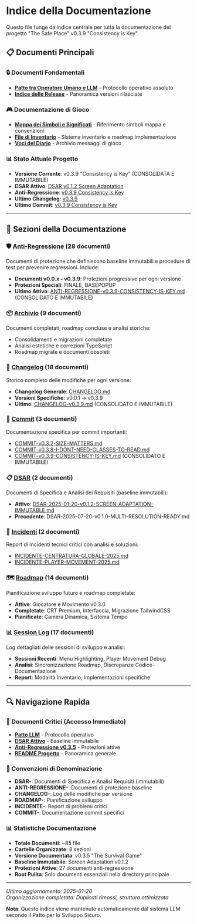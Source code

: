 # Indice della Documentazione

Questo file funge da indice centrale per tutta la documentazione del progetto "The Safe Place" v0.3.9 "Consistency is Key".

## 📋 Documenti Principali

### 🔒 Documenti Fondamentali
- [**Patto tra Operatore Umano e LLM**](./000%20Patto%20tra%20Operatore%20Umano%20e%20Modello%20Linguistico%20di%20Grandi%20Dimensioni%20(LLM)%20per%20lo%20Sviluppo%20Sicuro.md) - Protocollo operativo assoluto
- [**Indice delle Release**](./index-release.md) - Panoramica versioni rilasciate

### 🎮 Documentazione di Gioco
- [**Mappa dei Simboli e Significati**](./MAPPA-SIMBOLI-E-SIGNIFICATI.md) - Riferimento simboli mappa e convenzioni
- [**File di Inventario**](./inventario.md) - Sistema inventario e roadmap implementazione
- [**Voci del Diario**](./journal_entries.txt) - Archivio messaggi di gioco

### 📊 Stato Attuale Progetto
- **Versione Corrente**: v0.3.9 "Consistency is Key" (CONSOLIDATA E IMMUTABILE)
- **DSAR Attivo**: [DSAR v0.1.2 Screen Adaptation](./dsar/DSAR-2025-01-20-v0.1.2-SCREEN-ADAPTATION-IMMUTABLE.md)
- **Anti-Regressione**: [v0.3.9 Consistency is Key](./anti-regressione/ANTI-REGRESSIONE-v0.3.9-CONSISTENCY-IS-KEY.md)
- **Ultimo Changelog**: [v0.3.9](./changelog/CHANGELOG-v0.3.9.md)
- **Ultimo Commit**: [v0.3.9 Consistency is Key](./commit/COMMIT-v0.3.9-CONSISTENCY-IS-KEY.md)

---

## 📂 Sezioni della Documentazione

### 🛡️ [Anti-Regressione](./anti-regressione/) (28 documenti)

Documenti di protezione che definiscono baseline immutabili e procedure di test per prevenire regressioni. Include:
- **Documenti v0.0.x - v0.3.9**: Protezioni progressive per ogni versione
- **Protezioni Speciali**: FINALE, BASEPOPUP
- **Ultimo Attivo**: [ANTI-REGRESSIONE-v0.3.9-CONSISTENCY-IS-KEY.md](./anti-regressione/ANTI-REGRESSIONE-v0.3.9-CONSISTENCY-IS-KEY.md) (CONSOLIDATO E IMMUTABILE)

### 📦 [Archivio](./archivio/) (9 documenti)

Documenti completati, roadmap concluse e analisi storiche:
- Consolidamenti e migrazioni completate
- Analisi estetiche e correzioni TypeScript
- Roadmap migrate e documenti obsoleti

### 📝 [Changelog](./changelog/) (18 documenti)

Storico completo delle modifiche per ogni versione:
- **Changelog Generale**: [CHANGELOG.md](./changelog/CHANGELOG.md)
- **Versioni Specifiche**: v0.0.1 → v0.3.9
- **Ultimo**: [CHANGELOG-v0.3.9.md](./changelog/CHANGELOG-v0.3.9.md) (CONSOLIDATO E IMMUTABILE)

### 🔧 [Commit](./commit/) (3 documenti)

Documentazione specifica per commit importanti:
- [COMMIT-v0.3.2-SIZE-MATTERS.md](./commit/COMMIT-v0.3.2-SIZE-MATTERS.md)
- [COMMIT-v0.3.8-I-DONT-NEED-GLASSES-TO-READ.md](./commit/COMMIT-v0.3.8-I-DONT-NEED-GLASSES-TO-READ.md)
- [COMMIT-v0.3.9-CONSISTENCY-IS-KEY.md](./commit/COMMIT-v0.3.9-CONSISTENCY-IS-KEY.md) (CONSOLIDATO E IMMUTABILE)

### 📋 [DSAR](./dsar/) (2 documenti)

Documenti di Specifica e Analisi dei Requisiti (baseline immutabili):
- **Attivo**: [DSAR-2025-01-20-v0.1.2-SCREEN-ADAPTATION-IMMUTABLE.md](./dsar/DSAR-2025-01-20-v0.1.2-SCREEN-ADAPTATION-IMMUTABLE.md)
- **Precedente**: DSAR-2025-07-20-v0.1.0-MULTI-RESOLUTION-READY.md

### 🚨 [Incidenti](./incidenti/) (2 documenti)

Report di incidenti tecnici critici con analisi e soluzioni:
- [INCIDENTE-CENTRATURA-GLOBALE-2025.md](./incidenti/INCIDENTE-CENTRATURA-GLOBALE-2025.md)
- [INCIDENTE-PLAYER-MOVEMENT-2025.md](./incidenti/INCIDENTE-PLAYER-MOVEMENT-2025.md)

### 🗺️ [Roadmap](./roadmap/) (14 documenti)

Pianificazione sviluppo futuro e roadmap completate:
- **Attive**: Giocatore e Movimento v0.3.0
- **Completate**: CRT Premium, Interfaccia, Migrazione TailwindCSS
- **Pianificate**: Camera Dinamica, Sistema Tempo

### 📊 [Session Log](./session-log/) (17 documenti)

Log dettagliati delle sessioni di sviluppo e analisi:
- **Sessioni Recenti**: Menu Highlighting, Player Movement Debug
- **Analisi**: Sincronizzazione Roadmap, Discrepanze Codice-Documentazione
- **Report**: Modalità Inventario, Implementazioni specifiche

---

## 🔍 Navigazione Rapida

### 📌 Documenti Critici (Accesso Immediato)
- [**Patto LLM**](./000%20Patto%20tra%20Operatore%20Umano%20e%20Modello%20Linguistico%20di%20Grandi%20Dimensioni%20(LLM)%20per%20lo%20Sviluppo%20Sicuro.md) - Protocollo operativo
- [**DSAR Attivo**](./dsar/DSAR-2025-01-20-v0.1.2-SCREEN-ADAPTATION-IMMUTABLE.md) - Baseline immutabile
- [**Anti-Regressione v0.3.5**](./anti-regressione/ANTI-REGRESSIONE-v0.3.5-THE-SURVIVAL-GAME.md) - Protezioni attive
- [**README Progetto**](../README.md) - Panoramica generale

### 🎯 Convenzioni di Denominazione
- **DSAR-**: Documenti di Specifica e Analisi Requisiti (immutabili)
- **ANTI-REGRESSIONE-**: Documenti di protezione baseline
- **CHANGELOG-**: Log delle modifiche per versione
- **ROADMAP-**: Pianificazione sviluppo
- **INCIDENTE-**: Report di problemi critici
- **COMMIT-**: Documentazione commit specifici

### 📊 Statistiche Documentazione
- **Totale Documenti**: ~85 file
- **Cartelle Organizzate**: 8 sezioni
- **Versione Documentata**: v0.3.5 "The Survival Game"
- **Baseline Immutabile**: Screen Adaptation v0.1.2
- **Protezioni Attive**: 27 documenti anti-regressione
- **Root Pulita**: Solo documenti essenziali nella directory principale

---

*Ultimo aggiornamento: 2025-01-20*  
*Organizzazione completata: Duplicati rimossi, struttura ottimizzata*

**Nota**: Questo indice viene mantenuto automaticamente dal sistema LLM secondo il Patto per lo Sviluppo Sicuro.